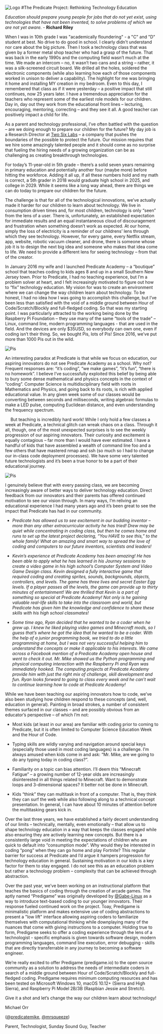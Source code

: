 ![Logo](img/p1-01.png)
#The Predicate Project: Rethinking Technology Education

*Education should prepare young people for jobs that do not yet exist, using technologies that have not been invented, to solve problems of which we are not yet aware.* - **Richard Riley**

When I was in 10th grade I was "academically floundering" - a "C" and "D" student at best. No drive to do good in school. I clearly didn't understand nor care about the big picture. Then I took a technology class that was given by a former metal shop teacher who had a grasp of the future. That was back in the early 1990s and the computing field wasn’t much at the time. We made an intercom – no, it wasn’t two cans and a string – rather, it was a silk-screened circuit board. We drilled all the holes, soldered the electronic components (while also learning how each of those components worked in unison to deliver a capability). The highlight for me was bringing it home and installing MY creation in my bedroom. Even to this day, I remembered that class as if it were yesterday – a positive impact that still continues, now 25 years later. I have a tremendous appreciation for the teachers who represent some of the earliest role models for our children. Day in, day out they work from the educational front lines – lecturing, encouraging, mentoring, correcting – and they see it all. A good teacher can positively impact a child for life.

As a parent and technology professional, I’ve often battled with the question – are we doing enough to prepare our children for the future? My day job is a Research Director at [Two Six Labs](www.twosixlabs.com) – a company that pushes the boundaries of the possible to protect the future. Our mission requires that we hire some amazingly talented people and it should come as no surprise that fueling the hiring needs of a growing organization can be as challenging as creating breakthrough technologies.

For today’s 11-year-old in 5th grade – there’s a solid seven years remaining in primary education and potentially another four (maybe more) before hitting the workforce.  Adding it all up, if all these numbers hold and my math is correct, a 5th grader in 2018 would graduate high school in 2025, and college in 2029. While it seems like a long way ahead, there are things we can do today to prepare our children for the future.

The challenge is that for all of the technological innovations, we’ve actually made it harder for our children to learn about technology. We live in consumption driven times and, for most children, technology is only “seen” from the lens of a user. There is, unfortunately, an established expectation for immediate results and an equal instantaneous cloud of discouragement and frustration when something doesn’t work as expected. At our home, simply the loss of electricity is a reminder of our childrens’ lens through which they see technology. However, for every game, every Netflix stream, app, website, robotic vacuum cleaner, and drone, there is someone whose job it is to design the next big idea and someone who makes that idea come to life. We need to provide a different lens for seeing technology – from that of the creator.

In January 2016 my wife and I launched Predicate Academy – a “boutique” school that teaches coding to kids ages 8 and up in a small Southern New Jersey town. Prior to Predicate, I had no teaching experience, but I’m a problem solver at heart, and I felt increasingly motivated to figure out how to “fix” technology education. My vision for was to create an environment where we can change the way children learn about technology. To be honest, I had no idea how I was going to accomplish this challenge, but I’ve been less than satisfied with the void of a middle ground between Hour of Code/Scratch/Blockly and full-fledged coding. So that was my starting point. I was particularly attracted to the working being done by the Raspberry Pi Foundation – they use many of the same “tools of the trade” – Linux, command line, modern programming languages - that are used in the field.  And the devices are only $35USD, so everybody can own one, even if coding isn’t their thing. So, we bought Pis, lots of Pis! Since 2016, we’ve put more than 1000 Pis out in the wild.

![Pis](img/pis.jpg)

An interesting paradox at Predicate is that while we focus on education, our aspiring innovators do not see Predicate Academy as a school. Why not? Frequent responses are: “it’s coding”, “we make games”, “it’s fun”, “there is no homework”. I believe I’ve successfully exploited this belief by being able to bury some dense mathematical and physics concepts in the context of “coding”. Computer Science is multidisciplinary field with roots in Mathematics and Physics, and going back to its roots, is rich with applied educational value. In any given week some of our classes would be converting between seconds and milliseconds, writing algebraic formulas to make a LED pulse, computing Euclidean distance, and even understanding the frequency spectrum.

 
But teaching is incredibly hard work! While I only hold a few classes a week at Predicate, a technical glitch can wreak chaos on a class. Through it all, though, one of the most unexpected surprises is to see the weekly progression of our aspiring innovators. Their curiosity and excitement is equally contagious – far more than I would have ever estimated. I have a handful of kids that have assembled a wealth of command line foo and a few others that have mastered nmap and ssh (so much so I had to change our in-class code deployment processes). We have some very talented future technologists and it’s been a true honor to be a part of their educational journey.

![Pis](img/letter.jpg)

I genuinely believe that with every passing class, we are becoming increasingly aware of better ways to deliver technology education. Direct feedback from our innovators and their parents has offered continued motivation to see our vision through. In many ways, I’m reliving an educational experience I had many years ago and it’s been great to see the impact that Predicate has had in our community.

-	*Predicate has allowed us to see excitement in our budding inventor – more than any other extracurricular activity he has tried!  Drew may be quiet while concentrating in coding class, but then he comes home and runs to set up the latest project declaring, “You HAVE to see this,” to the whole family! What an amazing and smart way to spread the love of coding and computers to our future inventors, scientists and leaders!*

-	*Kevin’s experience at Predicate Academy has been amazing!  He has been able to apply what he has learned in his Journey sessions to create a video game in his high school’s Computer System and Video Game Design class.  Kevin designed a fully interactive game that required coding and creating sprites, sounds, backgrounds, objects, controllers, and levels.  The game has three lives and secret Easter Egg levels.  If a player passes all the levels, the game can provide up to thirty minutes of entertainment! We are thrilled that Kevin is a part of something so special at Predicate Academy!  Not only is he gaining valuable real-life skills to take into the classroom and world, but Predicate has given him the knowledge and confidence to share these skills with his high school classmates!*

-	*Some time ago, Ryan decided that he wanted to be a coder when he grew up.  I knew he liked playing video games and Minecraft mods, so I guess that’s where he got the idea that he wanted to be a coder.  With the help of a junior programming book, we tried to do a little programming at home, but I was not very successful helping him to understand the concepts or make it applicable to his interests.  We came across a Facebook mention of a Predicate Academy open house and went to check it out.  Mr. Mike showed us the Python programming and physical computing interaction with the Raspberry Pi and Ryan was immediately hooked.  The computing projects at Predicate Academy provide him with just the right mix of challenge, skill development and fun.  Ryan looks forward to going to class every week and he can’t wait to continue learning how to code at Predicate Academy!*

While we have been teaching our aspiring innovators how to code, we’ve also been studying how children respond to these concepts (and, well, education in general).  Painting in broad strokes, a number of consistent themes surfaced in our classes – and are possibly obvious from an educator’s perspective – of which I’m not:

-	Most kids (at least in our area) are familiar with coding prior to coming to Predicate, but it is often limited to Computer Science Education Week and the Hour of Code.

-	Typing skills are wildly varying and navigation around special keys (especially those used in most coding languages) is a challenge. I’m always amused when kids come in and ask: “Mr. Mike, are we going to do any typing today in coding class?”.

-	Familiarity on a topic can bias attention. I’ll deem this “Minecraft Fatigue” – a growing number of 12-year olds are increasingly disinterested in all things related to Minecraft. Want to demonstrate loops and 3-dimensional spaces? It better not be done in Minecraft.

-	Kids “think” they can multitask in front of a computer. That is, they think they can surf the web while also following along to a technical concept presentation. In general, I can have about 10 minutes of attention before the multitasking gears kick in.


Over the last three years, we have established a fairly decent understanding of our limits – technically, mentally, even emotionally – that allow us to shape technology education in a way that keeps the classes engaged while also ensuring they are actively learning new concepts. But there is a consistently large void in meeting the expectations of children who are quick to default into “consumption mode”. Why would they be interested in coding “pong” when they can go home and play Fortnite? This regular barrier for success at Predicate and I’d argue it hampers progression for technology education in general. Sustaining motivation in our kids is a key factor for them to stay engaged. I do not see this as an education problem but rather a technology problem – complexity that can be achieved through abstraction.

Over the past year, we’ve been working on an instructional platform that teaches the basics of coding through the creation of arcade games. The aptly named “Predigame” was originally developed by [@Gabe-Linux](https://github.com/Gabe-Linux) as a way to introduce text-based coding to our younger innovators. Their response fueled continued work on the project. Toay, Predigame is minimalistic platform and makes extensive use of coding abstractions to present a "low lift" interface allowing aspiring coders to familiarize themselves with computational thinking while downplaying many of the nuances that come with giving instructions to a computer. Holding true to form, Predigame seeks to offer a coding experience through the lens of a technologist - specific emphasis is given towards software design, modern programming languages, command line execution, error debugging - skills that are directly transferrable in any journey to becoming a software engineer.

We’re really excited to offer Predigame (predigame.io) to the open source community as a solution to address the needs of intermediate coders in search of a middle ground between Hour of Code/Scratch/Blockly and full-fledged coding. Predigame requires minimum computing resources and has been tested on Microsoft Windows 10, macOS 10.12+ (Sierra and High Sierra), and Raspberry Pi Model 2B/3B (Raspbian Jessie and Stretch).

Give it a shot and let’s change the way our children learn about technology!

Michael Orr

([@predicatemike](https://github.com/predicatemike), [@mrsqueeze](https://github.com/mrsqueeze))

Parent, Technologist, Sunday Sound Guy, Teacher
